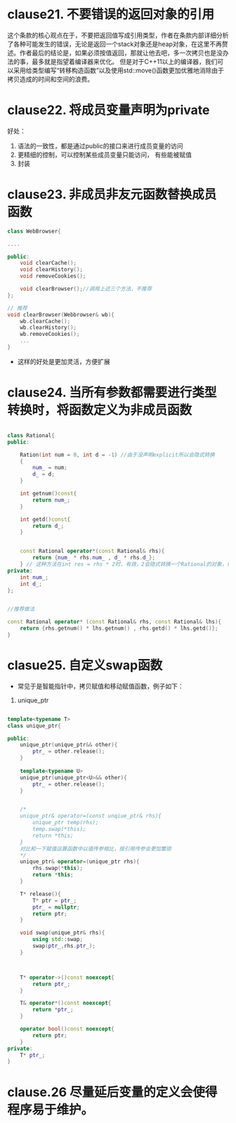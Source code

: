 <!--
 * @Author: zzzzztw
 * @Date: 2023-03-06 08:59:15
 * @LastEditors: Do not edit
 * @LastEditTime: 2023-04-05 22:09:39
 * @FilePath: /zhang/cpptest/Effectivecpp/clause21-25.md
-->
# clause21. 不要错误的返回对象的引用

这个条款的核心观点在于，不要把返回值写成引用类型，作者在条款内部详细分析了各种可能发生的错误，无论是返回一个stack对象还是heap对象，在这里不再赘述。作者最后的结论是，如果必须按值返回，那就让他去吧，多一次拷贝也是没办法的事，最多就是指望着编译器来优化。
但是对于C++11以上的编译器，我们可以采用给类型编写“转移构造函数”以及使用std::move()函数更加优雅地消除由于拷贝造成的时间和空间的浪费。

# clause22. 将成员变量声明为private

好处：  
1. 语法的一致性，都是通过public的接口来进行成员变量的访问
2. 更精细的控制，可以控制某些成员变量只能访问， 有些能被赋值
3. 封装

# clause23. 非成员非友元函数替换成员函数

```cpp
class WebBrowser{

....

public:
    void clearCache();
    void clearHistory();
    void removeCookies();

    void clearBrowser();//调用上述三个方法，不推荐
};

// 推荐
void clearBrowser(Webbrowser& wb){
    wb.clearCache();
    wb.clearHistory();
    wb.removeCookies();
    ...
}

```
* 这样的好处是更加灵活，方便扩展

# clause24. 当所有参数都需要进行类型转换时，将函数定义为非成员函数


```cpp

class Rational{
public:

    Ration(int num = 0, int d = -1) //由于没声明explicit所以会隐式转换
    {
        num_ = num;
        d_ = d;
    }

    int getnum()const{
        return num_;
    }

    int getd()const{
        return d_;
    }


    const Rational operator*(const Rational& rhs){
        return {num_ * rhs.num_ , d_ * rhs.d_};
    } // 这种方法在int res = rhs * 2时，有效，2会隐式转换一个Rational的对象，但 2* Rational这种形式就会报错，除非友元
private:
    int num_;
    int d_;
};


//推荐做法

const Rational operator* (const Rational& rhs, const Rational& lhs){
    return {rhs.getnum() * lhs.getnum() , rhs.getd() * lhs.getd()};
}
```

# clasue25. 自定义swap函数
* 常见于是智能指针中，拷贝赋值和移动赋值函数，例子如下：
  
1. unique_ptr
```cpp

template<typename T>
class unique_ptr{

public:
    unique_ptr(unique_ptr&& other){
        ptr_ = other.release();
    }
    
    template<typename U>
    unique_ptr(unique_ptr<U>&& other){
        ptr_ = other.release();
    }


    /*
    unique_ptr& operator=(const unqiue_ptr& rhs){
        unique_ptr temp(rhs);
        temp.swap(*this);
        return *this;
    }
    对比和一下赋值运算函数中以值传参相比，按引用传参会更加繁琐
    */
    unique_ptr& operator=(unique_ptr rhs){
        rhs.swap(*this);
        return *this;
    }

    T* release(){
        T* ptr = ptr_;
        ptr_ = nullptr;
        return ptr;
    }

    void swap(unique_ptr& rhs){
        using std::swap;
        swap(ptr_,rhs.ptr_);
    }



    T* operator->()const noexcept{
        return ptr_;
    }

    T& operator*()const noexcept{
        return *ptr_;
    }

    operator bool()const noexcept{
        return ptr;
    }
private:
    T* ptr_;
}


```

# clause.26 尽量延后变量的定义会使得程序易于维护。